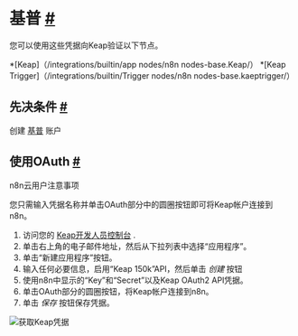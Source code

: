 


 基普
 [#](#keap "永久链接")
===================================



 您可以使用这些凭据向Keap验证以下节点。
 


*[Keap]（/integrations/builtin/app nodes/n8n nodes-base.Keap/）
*[Keap Trigger]（/integrations/builtin/Trigger nodes/n8n nodes-base.kaeptrigger/）



 先决条件
 [#](#先决条件 "永久链接")
-----------------------------------------------------



 创建
 [基普](https://keap.com/) 
 账户
 



 使用OAuth
 [#](#使用oauth "永久链接")
-------------------------------------------------




 n8n云用户注意事项
 



 您只需输入凭据名称并单击OAuth部分中的圆圈按钮即可将Keap帐户连接到n8n。
 



1. 访问您的
 [Keap开发人员控制台](https://keys.developer.keap.com/my-apps) 
 .
2. 单击右上角的电子邮件地址，然后从下拉列表中选择“应用程序”。
3. 单击“新建应用程序”按钮。
4. 输入任何必要信息，启用“Keap 150k”API，然后单击
 *创建*
 按钮
5. 使用n8n中显示的“Key”和“Secret”以及Keap OAuth2 API凭据。
6. 单击OAuth部分的圆圈按钮，将Keap帐户连接到n8n。
7. 单击
 *保存*
 按钮保存凭据。



![获取Keap凭据](https://d33wubrfki0l68.cloudfront.net/8f949c7d13a4de6e95339a822bfa52c4d10bb9fb/a2bc3/_images/integrations/builtin/credentials/keap/getting-oauth-credentials.gif)





